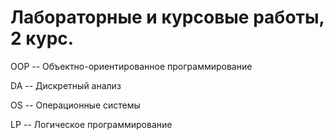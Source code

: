 Лабораторные и курсовые работы, 2 курс.
=====================
OOP -- Объектно-ориентированное программирование

DA  -- Дискретный анализ

OS  -- Операционные системы

LP  -- Логическое программирование
